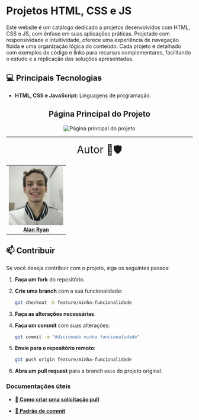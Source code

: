 # Projetos HTML, CSS e JS

Este website é um catálogo dedicado a projetos desenvolvidos com HTML, CSS e JS, com ênfase em suas aplicações práticas. Projetado com responsividade e intuitividade, oferece uma experiência de navegação fluida e uma organização lógica do conteúdo. Cada projeto é detalhado com exemplos de código e links para recursos complementares, facilitando o estudo e a replicação das soluções apresentadas.

## 💻 Principais Tecnologias

- **HTML, CSS e JavaScript:** Linguagens de programação.
<div align="center">

## Página Principal do Projeto

<img src="./web/assets/images/pagina-principal.png" alt="Página principal do projeto"/>

</div>

---

<div align="center">
<span style="font-size: 2em">Autor 🧑🛡️</span>
  <table>
  <tr>
    <td align="center">
      <a href="https://github.com/0nF1REy" target="_blank">
        <img src="./readme_assets/2025-01-alan-ryan.jpg" height="160px;" alt="Foto de Alan Ryan"/><br>
          <b>Alan Ryan</b>  
      </a>
    </td>
  </tr>
</table>
</div>

## 📫 Contribuir

Se você deseja contribuir com o projeto, siga os seguintes passos:

1. **Faça um fork** do repositório.

2. **Crie uma branch** com a sua funcionalidade:

   ```bash
   git checkout -b feature/minha-funcionalidade
   ```

3. **Faça as alterações necessárias**.

4. **Faça um commit** com suas alterações:

   ```bash
   git commit -m "Adicionado minha funcionalidade"
   ```

5. **Envie para o repositório remoto**:

   ```bash
   git push origin feature/minha-funcionalidade
   ```

6. **Abra um pull request** para a branch `main` do projeto original.

### Documentações úteis

- **<a href="https://www.atlassian.com/br/git/tutorials/making-a-pull-request" target="_blank">📝 Como criar uma solicitação pull</a>**

- **<a href="https://gist.github.com/joshbuchea/6f47e86d2510bce28f8e7f42ae84c716" target="_blank">💾 Padrão de commit</a>**

